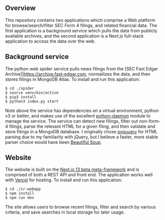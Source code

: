 ## Overview

This repository contains two applications which comprise a Web platform for browse/search/filter SEC Form 4 filings, and related financial data. The first application is a background service which pulls the data from publicly available archives, and the second application is a Next.js full-stack application to access the data over the web.

## Background service

The python web spider service pulls news filings from the [SEC Fast Edgar Archive]|https://archive.fast-edgar.com, normailizes the data, and then stores filings in MongoDB Atlas. To install and run this application:

```
$ cd ./spider
$ source venv/bin/active
$ pip3 install
$ python3 index.py start
```

Note above the service has dependencies on a virtual environment, python v3 or better, and makes use of the excellent [python-daemon](https://pypi.org/project/python-daemon) module to manage the service. The service can detect new filings, filter out non-form-4 filings, parse the relevant HTML for a given filing, and then validate and store filings in a MongoDB database. I originally chose [pyquuery](https://pypi.org/project/pyquery/) for HTML parsing due to my familiarity with jQuery, but I believe a faster, more stable parser choice would have been [Beautiful Soup](https://pypi.org/project/beautifulsoup4).

## Website

The website is built on the [Next.js 13 beta meta-framework](https://nextjs.org/docs) and is comprised of both a REST API and front end. The application works well with [Vercel](https://vercel.com) for hosting. To install and run this application:

```
$ cd ./ir-webapp
$ npm install
$ npm run dev
```

The site allows users to browse recent filings, filter and search by various criteria, and save searches in local storage for later usage.